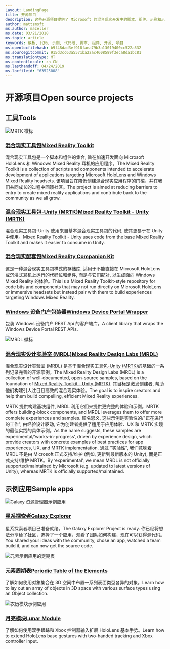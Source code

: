 ```yaml
---
Layout: LandingPage
title: 开源项目
description: 这些开源项目提供了 Microsoft 的混合现实开发中的脚本、组件、示例和示例, 可帮助加速混合现实开发。
author: mattzmsft
ms.author: mazeller
ms.date: 03/21/2018
ms.topic: article
keywords: 模板, 代码, 示例, 代码段, 脚本, 组件, 开源, 项目
ms.openlocfilehash: b9f48dad3ef918faea79b3a13019400cc522a332
ms.sourcegitcommit: 915d3cc63a5571ba22ac4608589f3eca8da1bc81
ms.translationtype: MT
ms.contentlocale: zh-CN
ms.lasthandoff: 04/24/2019
ms.locfileid: "63525008"
---
```

# <a name="open-source-projects"></a><span data-ttu-id="a2f86-104">开源项目</span><span class="sxs-lookup"><span data-stu-id="a2f86-104">Open source projects</span></span>

## <a name="tools"></a><span data-ttu-id="a2f86-105">工具</span><span class="sxs-lookup"><span data-stu-id="a2f86-105">Tools</span></span>

![MRTK 徽标](images/MRTK_Logo_Rev.png)

### <a name="mixed-reality-toolkithttpsgithubcommicrosoftholotoolkit"></a>[<span data-ttu-id="a2f86-107">混合现实工具包</span><span class="sxs-lookup"><span data-stu-id="a2f86-107">Mixed Reality Toolkit</span></span>](https://github.com/microsoft/HoloToolkit)

<span data-ttu-id="a2f86-108">混合现实工具包是一个脚本和组件的集合, 旨在加速开发面向 Microsoft HoloLens 和 Windows Mixed Reality 耳机的应用程序。</span><span class="sxs-lookup"><span data-stu-id="a2f86-108">The Mixed Reality Toolkit is a collection of scripts and components intended to accelerate development of applications targeting Microsoft HoloLens and Windows Mixed Reality headsets.</span></span> <span data-ttu-id="a2f86-109">该项目旨在降低创建混合现实应用程序的门槛，并在我们共同成长的过程中回馈社区。</span><span class="sxs-lookup"><span data-stu-id="a2f86-109">The project is aimed at reducing barriers to entry to create mixed reality applications and contribute back to the community as we all grow.</span></span> 

### <a name="mixed-reality-toolkit---unity-mrtkhttpsgithubcommicrosoftholotoolkit-unity"></a>[<span data-ttu-id="a2f86-110">混合现实工具包-Unity (MRTK)</span><span class="sxs-lookup"><span data-stu-id="a2f86-110">Mixed Reality Toolkit - Unity (MRTK)</span></span>](https://github.com/microsoft/HoloToolkit-Unity)

<span data-ttu-id="a2f86-111">混合现实工具包-Unity 使用来自基本混合现实工具包的代码, 使其更易于在 Unity 中使用。</span><span class="sxs-lookup"><span data-stu-id="a2f86-111">Mixed Reality Toolkit - Unity uses code from the base Mixed Reality Toolkit and makes it easier to consume in Unity.</span></span> 

### <a name="mixed-reality-companion-kithttpsgithubcommicrosofthololenscompanionkit"></a>[<span data-ttu-id="a2f86-112">混合现实配套包</span><span class="sxs-lookup"><span data-stu-id="a2f86-112">Mixed Reality Companion Kit</span></span>](https://github.com/Microsoft/HoloLensCompanionKit)

<span data-ttu-id="a2f86-113">这是一种混合现实工具包样式的存储库, 适用于不能直接在 Microsoft HoloLens 或沉浸式耳机上运行的代码位和组件, 而是与它们配对, 以生成面向 Windows Mixed Reality 的体验。</span><span class="sxs-lookup"><span data-stu-id="a2f86-113">This is a Mixed Reality Toolkit-style repository for code bits and components that may not run directly on Microsoft HoloLens or immersive headsets but instead pair with them to build experiences targeting Windows Mixed Reality.</span></span> 

### <a name="windows-device-portal-wrapperhttpsgithubcommicrosoftwindowsdeviceportalwrapper"></a>[<span data-ttu-id="a2f86-114">Windows 设备门户包装器</span><span class="sxs-lookup"><span data-stu-id="a2f86-114">Windows Device Portal Wrapper</span></span>](https://github.com/Microsoft/WindowsDevicePortalWrapper)

<span data-ttu-id="a2f86-115">包装 Windows 设备门户 REST Api 的客户端库。</span><span class="sxs-lookup"><span data-stu-id="a2f86-115">A client library that wraps the Windows Device Portal REST APIs.</span></span>

![MRDL 徽标](images/MRDL_Logo_Rev.png)

### <a name="mixed-reality-design-labs-mrdlhttpsgithubcommicrosoftmrdesignlabsunity"></a>[<span data-ttu-id="a2f86-117">混合现实设计实验室 (MRDL)</span><span class="sxs-lookup"><span data-stu-id="a2f86-117">Mixed Reality Design Labs (MRDL)</span></span>](https://github.com/Microsoft/MRDesignLabs_Unity)

<span data-ttu-id="a2f86-118">混合现实设计实验室 (MRDL) 是基于[混合现实工具包-Unity (MRTK)](https://github.com/microsoft/HoloToolkit-Unity)的基础的一系列记录完善的开源示例。</span><span class="sxs-lookup"><span data-stu-id="a2f86-118">The Mixed Reality Design Labs (MRDL) is a collection of well-documented, open-source samples, based on the foundation of [Mixed Reality Toolkit - Unity (MRTK)](https://github.com/microsoft/HoloToolkit-Unity).</span></span> <span data-ttu-id="a2f86-119">其目标是激发创建者, 帮助他们构建引人注目且高效的混合现实体验。</span><span class="sxs-lookup"><span data-stu-id="a2f86-119">The goal is to inspire creators and help them build compelling, efficient Mixed Reality experiences.</span></span>

<span data-ttu-id="a2f86-120">MRTK 提供构建基块组件, MRDL 利用它们来提供更完整的体验和示例。</span><span class="sxs-lookup"><span data-stu-id="a2f86-120">MRTK offers building-block components, and MRDL leverages them to offer more complete experiences and samples.</span></span> <span data-ttu-id="a2f86-121">顾名思义, 这些示例是实验性的/"正在进行的工作", 由经验设计驱动, 它为创建者提供了适用于应用体验、UX 和 MRTK 实现的最佳实践的具体示例。</span><span class="sxs-lookup"><span data-stu-id="a2f86-121">As the name suggests, these samples are experimental/’works-in-progress’, driven by experience design, which provide creators with concrete examples of best practices for app experiences, UX, and MRTK implementation.</span></span> <span data-ttu-id="a2f86-122">通过 "实验性", 我们意味着 MRDL 不是由 Microsoft 正式支持/维护 (例如, 更新到最新版本的 Unity), 而是正式支持/维护 MRTK。</span><span class="sxs-lookup"><span data-stu-id="a2f86-122">By ‘experimental’, we mean MRDL is not officially supported/maintained by Microsoft (e.g. updated to latest versions of Unity), whereas MRTK is officially supported/maintained.</span></span>


## <a name="sample-apps"></a><span data-ttu-id="a2f86-123">示例应用</span><span class="sxs-lookup"><span data-stu-id="a2f86-123">Sample apps</span></span>

![Galaxy 资源管理器示例应用](images/galaxyexplorer-tile.jpg)
### <a name="galaxy-explorergalaxy-explorermd"></a>[<span data-ttu-id="a2f86-125">星系探索者</span><span class="sxs-lookup"><span data-stu-id="a2f86-125">Galaxy Explorer</span></span>](galaxy-explorer.md)

<span data-ttu-id="a2f86-126">星系探索者项目已准备就绪。</span><span class="sxs-lookup"><span data-stu-id="a2f86-126">The Galaxy Explorer Project is ready.</span></span> <span data-ttu-id="a2f86-127">你已经将想法分享给了社区，选择了一个应用，观看了团队如何构建，现在可以获得源代码。</span><span class="sxs-lookup"><span data-stu-id="a2f86-127">You shared your ideas with the community, chose an app, watched a team build it, and can now get the source code.</span></span> 

![元素示例应用的定期表](images/periodictableofelementsapp-tile.jpg)
### <a name="periodic-table-of-the-elementsperiodic-table-of-the-elementsmd"></a>[<span data-ttu-id="a2f86-129">元素周期表</span><span class="sxs-lookup"><span data-stu-id="a2f86-129">Periodic Table of the Elements</span></span>](periodic-table-of-the-elements.md)

<span data-ttu-id="a2f86-130">了解如何使用对象集合在 3D 空间中布置一系列表面类型各异的对象。</span><span class="sxs-lookup"><span data-stu-id="a2f86-130">Learn how to lay out an array of objects in 3D space with various surface types using an Object collection.</span></span>

![农历模块示例应用](images/lunar-module-tile.png)
### <a name="lunar-modulelunar-modulemd"></a>[<span data-ttu-id="a2f86-132">月亮模块</span><span class="sxs-lookup"><span data-stu-id="a2f86-132">Lunar Module</span></span>](lunar-module.md)

<span data-ttu-id="a2f86-133">了解如何使用双手跟踪和 Xbox 控制器输入扩展 HoloLens 基本手势。</span><span class="sxs-lookup"><span data-stu-id="a2f86-133">Learn how to extend HoloLens base gestures with two-handed tracking and Xbox controller input.</span></span>




